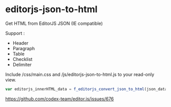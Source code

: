# editorjs-json-to-html
Get HTML from EditorJS JSON (IE compatible)

Support :
  - Header
  - Paragraph
  - Table
  - Checklist
  - Delimiter

Include /css/main.css and /js/editorjs-json-to-html.js to your read-only view.

```javascript
var editorjs_innerHTML_data = f_editorjs_convert_json_to_html(json_data);
```

https://github.com/codex-team/editor.js/issues/676
